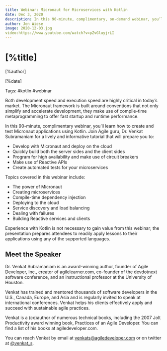```yaml
---
title: Webinar: Micronaut for Microservices with Kotlin
date: Dec 3, 2020
description: In this 90-minute, complimentary, on-demand webinar, you’ll learn how to create and test Micronaut applications using Kotlin. 
author: Jen Wiese
image: 2020-12-03.jpg
video:https://www.youtube.com/watch?v=pZvGluyjrLI
---
```


# [%title]

[%author]

[%date]

Tags: #kotlin #webinar

Both development speed and execution speed are highly critical in today’s market. The Micronaut framework is built around conventions that not only simplify and accelerate development, they make use of compile-time metaprogramming to offer fast startup and runtime performance.

In this 90-minute, complimentary webinar, you’ll learn how to create and test Micronaut applications using Kotlin. Join Agile guru, Dr. Venkat Subramaniam for a lively and informative tutorial that will prepare you to:

- Develop with Micronaut and deploy on the cloud
- Quickly build both the server sides and the client sides
- Program for high availability and make use of circuit breakers
- Make use of Reactive APIs
- Create automated tests for your microservices

Topics covered in this webinar include:

- The power of Micronaut
- Creating microservices
- Compile-time dependency injection
- Deploying to the cloud
- Service discovery and load balancing
- Dealing with failures
- Building Reactive services and clients

Experience with Kotlin is not necessary to gain value from this webinar; the presentation prepares attendees to readily apply lessons to their applications using any of the supported languages. 

## Meet the Speaker

Dr. Venkat Subramaniam is an award-winning author, founder of Agile Developer, Inc., creator of agilelearner.com, co-founder of the devdotnext software conference, and an instructional professor at the University of Houston.

Venkat has trained and mentored thousands of software developers in the U.S., Canada, Europe, and Asia and is regularly invited to speak at international conferences. Venkat helps his clients effectively apply and succeed with sustainable agile practices.

Venkat is a (co)author of numerous technical books, including the 2007 Jolt Productivity award winning book, Practices of an Agile Developer. You can find a list of his books at agiledeveloper.com.

You can reach Venkat by email at venkats@agiledeveloper.com or on twitter at [@venkat_s](https://twitter.com/venkat_s).
